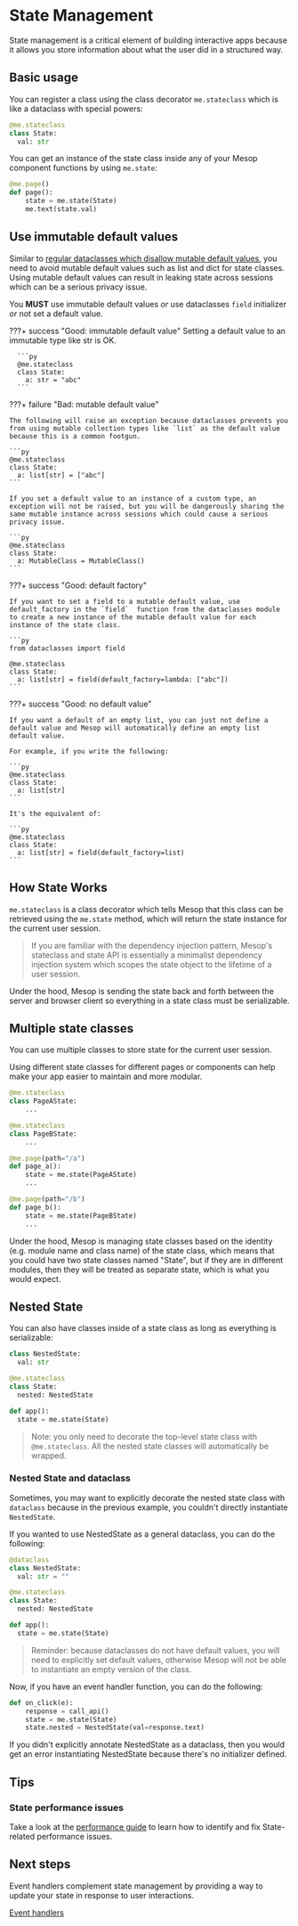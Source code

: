 # State Management

State management is a critical element of building interactive apps because it allows you store information about what the user did in a structured way.

## Basic usage

You can register a class using the class decorator `me.stateclass` which is like a dataclass with special powers:

```python
@me.stateclass
class State:
  val: str
```

You can get an instance of the state class inside any of your Mesop component functions by using `me.state`:

```py
@me.page()
def page():
    state = me.state(State)
    me.text(state.val)
```

## Use immutable default values

Similar to [regular dataclasses which disallow mutable default values](https://docs.python.org/3/library/dataclasses.html#mutable-default-values), you need to avoid mutable default values such as list and dict for state classes. Using mutable default values can result in leaking state across sessions which can be a serious privacy issue.

You **MUST** use immutable default values _or_ use dataclasses `field` initializer _or_ not set a default value.

???+ success "Good: immutable default value"
      Setting a default value to an immutable type like str is OK.

      ```py
      @me.stateclass
      class State:
        a: str = "abc"
      ```

???+ failure "Bad: mutable default value"

    The following will raise an exception because dataclasses prevents you from using mutable collection types like `list` as the default value because this is a common footgun.

    ```py
    @me.stateclass
    class State:
      a: list[str] = ["abc"]
    ```

    If you set a default value to an instance of a custom type, an exception will not be raised, but you will be dangerously sharing the same mutable instance across sessions which could cause a serious privacy issue.

    ```py
    @me.stateclass
    class State:
      a: MutableClass = MutableClass()
    ```

???+ success "Good: default factory"

    If you want to set a field to a mutable default value, use default_factory in the `field`  function from the dataclasses module to create a new instance of the mutable default value for each instance of the state class.

    ```py
    from dataclasses import field

    @me.stateclass
    class State:
      a: list[str] = field(default_factory=lambda: ["abc"])
    ```

???+ success "Good: no default value"

    If you want a default of an empty list, you can just not define a default value and Mesop will automatically define an empty list default value.

    For example, if you write the following:

    ```py
    @me.stateclass
    class State:
      a: list[str]
    ```

    It's the equivalent of:

    ```py
    @me.stateclass
    class State:
      a: list[str] = field(default_factory=list)
    ```

## How State Works

`me.stateclass` is a class decorator which tells Mesop that this class can be retrieved using the `me.state` method, which will return the state instance for the current user session.

> If you are familiar with the dependency injection pattern, Mesop's stateclass and state API is essentially a minimalist dependency injection system which scopes the state object to the lifetime of a user session.

Under the hood, Mesop is sending the state back and forth between the server and browser client so everything in a state class must be serializable.

## Multiple state classes

You can use multiple classes to store state for the current user session.

Using different state classes for different pages or components can help make your app easier to maintain and more modular.

```py
@me.stateclass
class PageAState:
    ...

@me.stateclass
class PageBState:
    ...

@me.page(path="/a")
def page_a():
    state = me.state(PageAState)
    ...

@me.page(path="/b")
def page_b():
    state = me.state(PageBState)
    ...
```

Under the hood, Mesop is managing state classes based on the identity (e.g. module name and class name) of the state class, which means that you could have two state classes named "State", but if they are in different modules, then they will be treated as separate state, which is what you would expect.

## Nested State

You can also have classes inside of a state class as long as everything is serializable:

```python
class NestedState:
  val: str

@me.stateclass
class State:
  nested: NestedState

def app():
  state = me.state(State)
```

> Note: you only need to decorate the top-level state class with `@me.stateclass`. All the nested state classes will automatically be wrapped.

### Nested State and dataclass

Sometimes, you may want to explicitly decorate the nested state class with `dataclass` because in the previous example, you couldn't directly instantiate `NestedState`.

If you wanted to use NestedState as a general dataclass, you can do the following:

```python
@dataclass
class NestedState:
  val: str = ""

@me.stateclass
class State:
  nested: NestedState

def app():
  state = me.state(State)
```

> Reminder: because dataclasses do not have default values, you will need to explicitly set default values, otherwise Mesop will not be able to instantiate an empty version of the class.

Now, if you have an event handler function, you can do the following:

```py
def on_click(e):
    response = call_api()
    state = me.state(State)
    state.nested = NestedState(val=response.text)
```

If you didn't explicitly annotate NestedState as a dataclass, then you would get an error instantiating NestedState because there's no initializer defined.

## Tips

### State performance issues

Take a look at the [performance guide](./performance.md#state-is-too-large) to learn how to identify and fix State-related performance issues.

## Next steps

Event handlers complement state management by providing a way to update your state in response to user interactions.

<a href="../event-handlers" class="next-step">
    Event handlers
</a>
